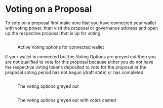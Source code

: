 # Voting on a Proposal

To vote on a proposal first make sure that you have connected your wallet with voting power, then visit the proposal or governance address and open up the respective proposal that is up for voting

<figure><img src="../../../.gitbook/assets/Screenshot 2024-07-17 at 1.22.05 PM.png" alt=""><figcaption><p>Active Voting options for connected wallet</p></figcaption></figure>

If your wallet is connected but the Voting Options are greyed out then you are not qualified to vote for this proposal because either you do not have the respective voting tokens deposited to vote for the proposal or the proposal voting period has not begun (draft state) or has completed

<figure><img src="../../../.gitbook/assets/Screenshot 2024-07-15 at 7.11.24 PM.png" alt=""><figcaption><p>The voting options greyed out</p></figcaption></figure>

<figure><img src="../../../.gitbook/assets/Screenshot 2024-07-15 at 7.12.21 PM.png" alt=""><figcaption><p>The voting options greyed out with votes casted</p></figcaption></figure>
